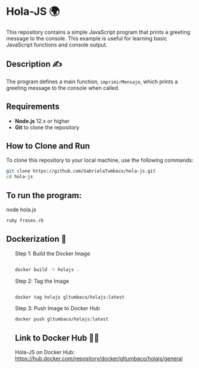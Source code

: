 # Hola-JS 🌍

This repository contains a simple JavaScript program that prints a greeting message to the console. This example is useful for learning basic JavaScript functions and console output.

## Description ✍️

The program defines a main function, `imprimirMensaje`, which prints a greeting message to the console when called.

## Requirements

- **Node.js** 12.x or higher
- **Git** to clone the repository

## How to Clone and Run

To clone this repository to your local machine, use the following commands:

```bash
git clone https://github.com/GabrielaTumbaco/hola-js.git
cd hola-js
```
## To run the program:
node hola.js

```bash
ruby frases.rb
```
## Dockerization 🐋
<ol>
  Step 1: Build the Docker Image

```bash

docker build -t holajs .

```
  Step 2: Tag the Image

```bash

docker tag holajs gltumbaco/holajs:latest

```

  Step 3: Push Image to Docker Hub
```bash
docker push gltumbaco/holajs:latest

```

## Link to Docker Hub 👩‍💻
Hola-JS on Docker Hub: https://hub.docker.com/repository/docker/gltumbaco/holajs/general
